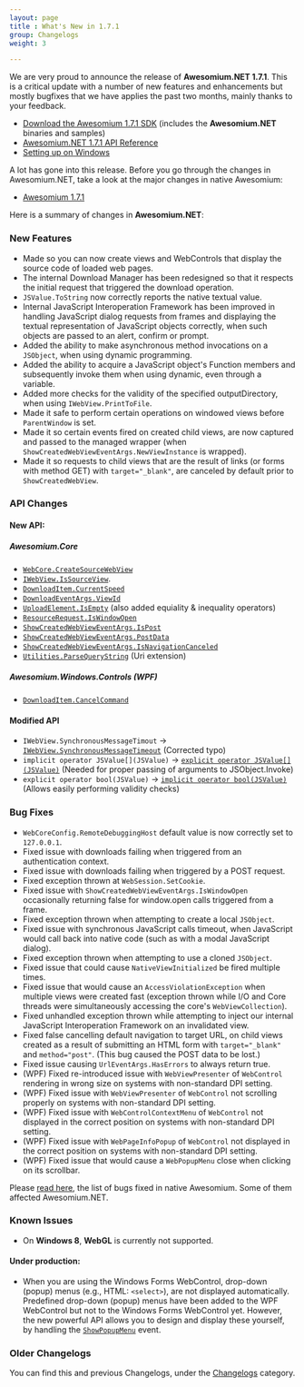 ```yaml
---
layout: page
title : What's New in 1.7.1
group: Changelogs
weight: 3

---
```


We are very proud to announce the release of **Awesomium.NET 1.7.1**. This is a critical update with a number of new features and enhancements but mostly bugfixes that we have applies the past two months, mainly thanks to your feedback.

* [Download the Awesomium 1.7.1 SDK](http://www.awesomium.com/download) (includes the **Awesomium.NET** binaries and samples)
* [Awesomium.NET 1.7.1 API Reference](http://docs.awesomium.net)
* [Setting up on Windows](http://wiki.awesomium.net/getting-started/setting-up-on-windows.html)

A lot has gone into this release. Before you go through the changes in Awesomium.NET, take a look at the major changes in native Awesomium:

* [Awesomium 1.7.1](http://labs.awesomium.com/whats-new-in-1-7-1/)

Here is a summary of changes in **Awesomium.NET**:

### New Features

* Made so you can now create views and WebControls that display the source code of loaded web pages.
* The internal Download Manager has been redesigned so that it respects the initial request that triggered the download operation.
* `JSValue.ToString` now correctly reports the native textual value.
* Internal JavaScript Interoperation Framework has been improved in handling JavaScript dialog requests from frames and displaying the textual representation of JavaScript objects correctly, when such objects are passed to an alert, confirm or prompt.
* Added the ability to make asynchronous method invocations on a `JSObject`, when using dynamic programming.
* Added the ability to acquire a JavaScript object's Function members and subsequently invoke them when using dynamic, even through a variable.
* Added more checks for the validity of the specified outputDirectory, when using `IWebView.PrintToFile`.
* Made it safe to perform certain operations on windowed views before `ParentWindow` is set.
* Made it so certain events fired on created child views, are now captured and passed to the managed wrapper (when `ShowCreatedWebViewEventArgs.NewViewInstance` is wrapped).
* Made it so requests to child views that are the result of links (or forms with method GET) with `target="_blank"`, are canceled by default prior to `ShowCreatedWebView`.

### API Changes

#### New API:

##### *Awesomium.Core*

* [`WebCore.CreateSourceWebView`](http://docs.awesomium.net/?tc=M_Awesomium_Core_WebCore_CreateSourceWebView)
* [`IWebView.IsSourceView`](http://docs.awesomium.net/?tc=P_Awesomium_Core_IWebView_IsSourceView).
* [`DownloadItem.CurrentSpeed`](http://docs.awesomium.net/?tc=P_Awesomium_Core_DownloadItem_CurrentSpeed)
* [`DownloadEventArgs.ViewId`](http://docs.awesomium.net/?tc=P_Awesomium_Core_DownloadEventArgs_ViewId)
* [`UploadElement.IsEmpty`](http://docs.awesomium.net/?tc=P_Awesomium_Core_UploadElement_IsEmpty) (also added equiality & inequality operators)
* [`ResourceRequest.IsWindowOpen`](http://docs.awesomium.net/?tc=P_Awesomium_Core_ResourceRequest_IsWindowOpen)
* [`ShowCreatedWebViewEventArgs.IsPost`](http://docs.awesomium.net/?tc=P_Awesomium_Core_ShowCreatedWebViewEventArgs_IsPost)
* [`ShowCreatedWebViewEventArgs.PostData`](http://docs.awesomium.net/?tc=P_Awesomium_Core_ShowCreatedWebViewEventArgs_PostData)
* [`ShowCreatedWebViewEventArgs.IsNavigationCanceled`](http://docs.awesomium.net/?tc=P_Awesomium_Core_ShowCreatedWebViewEventArgs_IsNavigationCanceled)
* [`Utilities.ParseQueryString`](http://docs.awesomium.net/?tc=M_Awesomium_Core_Utilities_ParseQueryString) (Uri extension)

##### *Awesomium.Windows.Controls* (WPF)

* [`DownloadItem.CancelCommand`](http://docs.awesomium.net/?tc=P_Awesomium_Windows_Controls_DownloadItem_CancelCommand)

#### Modified API

* `IWebView.SynchronousMessageTimout` -> [`IWebView.SynchronousMessageTimeout`](http://docs.awesomium.net/?tc=P_Awesomium_Core_IWebView_SynchronousMessageTimeout) (Corrected typo)
* `implicit operator JSValue[](JSValue)` -> [`explicit operator JSValue[](JSValue)`](http://docs.awesomium.net/?tc=M_Awesomium_Core_JSValue_op_Explicit) (Needed for proper passing of arguments to JSObject.Invoke)
* `explicit operator bool(JSValue)` -> [`implicit operator bool(JSValue)`](http://docs.awesomium.net/?tc=M_Awesomium_Core_JSValue_op_Implicit_1) (Allows easily performing validity checks)

### Bug Fixes

* `WebCoreConfig.RemoteDebuggingHost` default value is now correctly set to `127.0.0.1`.
* Fixed issue with downloads failing when triggered from an authentication context.
* Fixed issue with downloads failing when triggered by a POST request.
* Fixed exception thrown at `WebSession.SetCookie`.
* Fixed issue with `ShowCreatedWebViewEventArgs.IsWindowOpen` occasionally returning false for window.open calls triggered from a frame.
* Fixed exception thrown when attempting to create a local `JSObject`.
* Fixed issue with synchronous JavaScript calls timeout, when JavaScript would call back into native code (such as with a modal JavaScript dialog).
* Fixed exception thrown when attempting to use a cloned `JSObject`.
* Fixed issue that could cause `NativeViewInitialized` be fired multiple times.
* Fixed issue that would cause an `AccessViolationException` when multiple views were created fast (exception thrown while I/O and Core threads were simultaneously accessing the core's `WebViewCollection`).
* Fixed unhandled exception thrown while attempting to inject our internal JavaScript Interoperation Framework on an invalidated view.
* Fixed false cancelling default navigation to target URL, on child views created as a result of submitting an HTML form with `target="_blank"` and `method="post"`. (This bug caused the POST data to be lost.)
* Fixed issue causing `UrlEventArgs.HasErrors` to always return true.        
* (WPF) Fixed re-introduced issue with `WebViewPresenter` of `WebControl` rendering in wrong size on systems with non-standard DPI setting.
* (WPF) Fixed issue with `WebViewPresenter` of `WebControl` not scrolling properly on systems with non-standard DPI setting.
* (WPF) Fixed issue with `WebControlContextMenu` of `WebControl` not displayed in the correct position on systems with non-standard DPI setting.
* (WPF) Fixed issue with `WebPageInfoPopup` of `WebControl` not displayed in the correct position on systems with non-standard DPI setting.
* (WPF) Fixed issue that would cause a `WebPopupMenu` close when clicking on its scrollbar.



Please [read here](http://www.awesomium.com/ChangeLog.txt), the list of bugs fixed in native Awesomium. Some of them affected Awesomium.NET.


### Known Issues

* On **Windows 8**, **WebGL** is currently not supported.

#### Under production:

* When you are using the Windows Forms WebControl, drop-down (popup) menus (e.g., HTML: `<select>`), are not displayed automatically. Predefined drop-down (popup) menus have been added to the WPF WebControl but not to the Windows Forms WebControl yet. However, the new powerful API allows you to design and display these yourself, by handling the [`ShowPopupMenu`](http://docs.awesomium.net/?tc=E_Awesomium_Core_IWebView_ShowPopupMenu) event.

### Older Changelogs

You can find this and previous Changelogs, under the [Changelogs](http://wiki.awesomium.net/changelogs/) category.